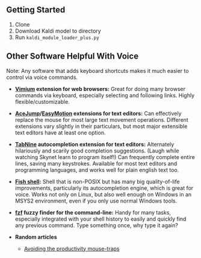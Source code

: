 
## Getting Started

1. Clone
1. Download Kaldi model to directory
1. Run `kaldi_module_loader_plus.py`

## Other Software Helpful With Voice

Note: Any software that adds keyboard shortcuts makes it much easier to control via voice commands.

* **[Vimium](https://www.google.com/search?q=vimium) extension for web browsers:** Great for doing many browser commands via keyboard, especially selecting and following links. Highly flexible/customizable.

* **[AceJump](https://www.google.com/search?q=AceJump)/[EasyMotion](https://www.google.com/search?q=EasyMotion) extensions for text editors:** Can effectively replace the mouse for most large text movement operations.
Different extensions vary slightly in their particulars, but most major extensible text editors have at least one option.

* **[TabNine](https://tabnine.com) autocompletion extension for text editors:** Alternately hilariously and scarily good completion suggestions. (Laugh while watching Skynet learn to program itself!) Can frequently complete entire lines, saving many keystrokes. Available for most text editors and programming languages, and works well for plain english text too.

* **[Fish shell](https://fishshell.com/):** Shell that is non-POSIX but has many big quality-of-life improvements, particularly its autocompletion engine, which is great for voice. Works not only on Linux, but also well enough on Windows in an MSYS2 environment, even if you only use normal Windows tools.

* **[fzf](https://github.com/junegunn/fzf) fuzzy finder for the command-line:** Handy for many tasks, especially integrated with your shell history to easily and quickly find any previous command. Type something once, why type it again?

* **Random articles**
    * [Avoiding the productivity mouse-traps](https://medium.com/productivity-freak/avoiding-productivity-mousetraps-177d80fa533b)
